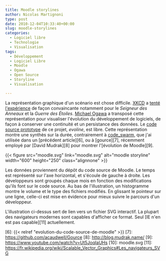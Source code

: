 ```yaml
---
title: Moodle storylines
author: Nicolas Martignoni
type: post
date: 2010-12-04T10:33:40+00:00
slug: moodle-storylines
categories:
  - Logiciel libre
  - Technologie
  - Visualisation
tags:
  - Développement
  - Logiciel Libre
  - Moodle
  - Ogawa
  - Open Source
  - Storyline
  - Visualisation

---
```

La représentation graphique d'un scénario est chose difficile. [XKCD][1] a [tenté l'expérience][2] de façon convaincante notamment pour le _Seigneur des Anneaux_ et la _Guerre des Étoiles_. [Michael Ogawa][3] a transposé cette représentation pour visualiser l'évolution du développement de logiciels, de façon à conserver une continuité et un persistance des données. Le [code source prototype][4] de ce projet, _evoline_, est libre. Cette représentation montre une synthès sur la durée, contrairement à [code_swarm][5], que j'ai utilisée dans un [précédent article][6], ou à [gource][7], récemment employé par [David Mudrak][8] pour montrer l'[évolution de Moodle][9].

{{< figure src="moodle.svg" link="moodle.svg" alt="moodle storyline" width="600" height="250" class="alignnone" >}}

<!--
[<img class="alignnone size-full wp-image-743" title="moodle storyline" src="moodle.png" alt="moodle storyline" width="600" height="250" srcset="moodle.png 600w, moodle-300x125.png 300w" sizes="(max-width: 600px) 100vw, 600px" />][10]
 -->

Les données proviennent du dépôt du code source de Moodle. Le temps est représenté sur l'axe horizontal, et s'écoule de gauche à droite. Les développeurs sont groupés chaque mois en fonction des modifications qu'ils font sur le code source. Au bas de l'illustration, un histogramme montre le volume et le type des fichiers modifiés. En glissant le pointeur sur une ligne, celle-ci est mise en évidence pour mieux suivre le parcours d'un développeur.

L'illustration ci-dessus sert de lien vers un fichier SVG interactif. La plupart des navigateurs modernes sont capables d'afficher ce format. Seul [IE n'en est pas capable][11] actuellement.

 [1]: https://xkcd.com/
 [2]: https://xkcd.com/657/
 [3]: http://www.michaelogawa.com/
 [4]: https://github.com/martignoni/evolines
 [5]: http://www.michaelogawa.com/code_swarm/
 [6]: {{< relref "evolution-du-code-source-de-moodle" >}}
 [7]: https://github.com/acaudwell/Gource
 [8]: http://blog.mudrak.name/
 [9]: https://www.youtube.com/watch?v=Ut5JoqIaUHs
 [10]: moodle.svg
 [11]: https://fr.wikipedia.org/wiki/Scalable_Vector_Graphics#Les_navigateurs_SVG

 <!--more-->

